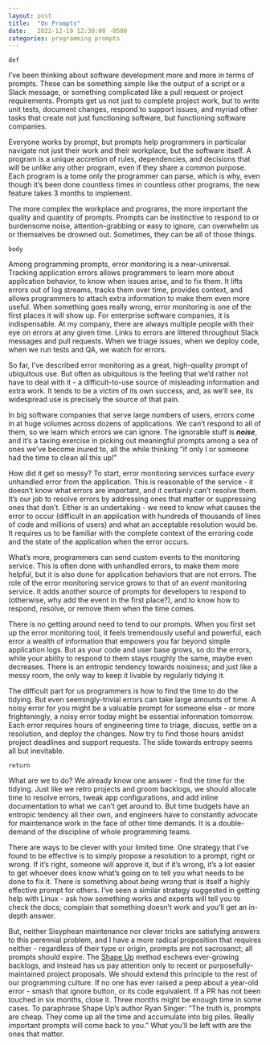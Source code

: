 ```yaml
---
layout: post
title:  "On Prompts"
date:   2022-12-19 12:30:00 -0500
categories: programming prompts
---
```

`def`

I’ve been thinking about software development more and more in terms of prompts. These can be something simple like the output of a script or a Slack message, or something complicated like a pull request or project requirements. Prompts get us not just to complete project work, but to write unit tests, document changes, respond to support issues, and myriad other tasks that create not just functioning software, but functioning software companies.

Everyone works by prompt, but prompts help programmers in particular navigate not just their work and their workplace, but the software itself. A program is a unique accretion of rules, dependencies, and decisions that will be unlike any other program, even if they share a common purpose. Each program is a tome only the programmer can parse, which is why, even though it’s been done countless times in countless other programs, the new feature takes 3 months to implement.

The more complex the workplace and programs, the more important the quality and quantity of prompts. Prompts can be instinctive to respond to or burdensome noise, attention-grabbing or easy to ignore, can overwhelm us or themselves be drowned out. Sometimes, they can be all of those things.

`body`

Among programming prompts, error monitoring is a near-universal. Tracking application errors allows programmers to learn more about application behavior, to know when issues arise, and to fix them. It lifts errors out of log streams, tracks them over time, provides context, and allows programmers to attach extra information to make them even more useful. When something goes really wrong, error monitoring is one of the first places it will show up. For enterprise software companies, it is indispensable. At my company, there are always multiple people with their eye on errors at any given time. Links to errors are littered throughout Slack messages and pull requests. When we triage issues, when we deploy code, when we run tests and QA, we watch for errors.

So far, I’ve described error monitoring as a great, high-quality prompt of ubiquitous use. But often as ubiquitous is the feeling that we’d rather not have to deal with it - a difficult-to-use source of misleading information and extra work. It tends to be a victim of its own success, and, as we’ll see, its widespread use is precisely the source of that pain.

In big software companies that serve large numbers of users, errors come in at huge volumes across dozens of applications. We can’t respond to all of them, so we learn which errors we can ignore. The ignorable stuff is *****noise*****, and it’s a taxing exercise in picking out meaningful prompts among a sea of ones we’ve become inured to, all the while thinking “if only I or someone had the time to clean all this up!”

How did it get so messy? To start, error monitoring services surface *every* unhandled error from the application. This is reasonable of the service - it doesn’t know what errors are important, and it certainly can’t resolve them. It’s our job to resolve errors by addressing ones that matter or suppressing ones that don’t. Either is an undertaking - we need to know what causes the error to occur (difficult in an application with hundreds of thousands of lines of code and millions of users) and what an acceptable resolution would be. It requires us to be familiar with the complete context of the erroring code and the state of the application when the error occurs.

What’s more, programmers can send custom events to the monitoring service. This is often done with unhandled errors, to make them more helpful, but it is also done for application behaviors that are not errors. The role of the error monitoring service grows to that of an *event* monitoring service. It adds another source of prompts for developers to respond to (otherwise, why add the event in the first place?), and to know how to respond, resolve, or remove them when the time comes.

There is no getting around need to tend to our prompts. When you first set up the error monitoring tool, it feels tremendously useful and powerful, each error a wealth of information that empowers you far beyond simple application logs. But as your code and user base grows, so do the errors, while your ability to respond to them stays roughly the same, maybe even decreases. There is an entropic tendency towards noisiness; and just like a messy room, the only way to keep it livable by regularly tidying it.

The difficult part for us programmers is how to find the time to do the tidying. But even seemingly-trivial errors can take large amounts of time. A noisy error for you might be a valuable prompt for someone else - or more frighteningly, a noisy error today might be essential information tomorrow. Each error requires hours of engineering time to triage, discuss, settle on a resolution, and deploy the changes. Now try to find those hours amidst project deadlines and support requests. The slide towards entropy seems all but inevitable.

`return`

What are we to do? We already know one answer - find the time for the tidying. Just like we retro projects and groom backlogs, we should allocate time to resolve errors, tweak app configurations, and add inline documentation to what we can’t get around to. But time budgets have an entropic tendency all their own, and engineers have to constantly advocate for maintenance work in the face of other time demands. It is a double-demand of the discipline of whole programming teams.

There are ways to be clever with your limited time. One strategy that I’ve found to be effective is to simply propose a resolution to a prompt, right or wrong. If it’s right, someone will approve it, but if it’s wrong, it’s a lot easier to get whoever does know what’s going on to tell you what needs to be done to fix it. There is something about *being wrong* that is itself a highly effective prompt for others. I’ve seen a similar strategy suggested in getting help with Linux - ask how something works and experts will tell you to check the docs; complain that something doesn’t work and you’ll get an in-depth answer.

But, neither Sisyphean maintenance nor clever tricks are satisfying answers to this perennial problem, and I have a more radical proposition that requires neither - regardless of their type or origin, prompts are not sacrosanct; all prompts should expire. The [Shape Up](https://basecamp.com/shapeup) method eschews ever-growing backlogs, and instead has us pay attention only to recent or purposefully-maintained project proposals. We should extend this principle to the rest of our programming culture. If no one has ever raised a peep about a year-old error - smash that ignore button, or its code equivalent. If a PR has not been touched in six months, close it. Three months might be enough time in some cases. To paraphrase Shape Up’s author Ryan Singer: “The truth is, prompts are cheap. They come up all the time and accumulate into big piles. Really important prompts will come back to you.” What you’ll be left with are the ones that matter.
